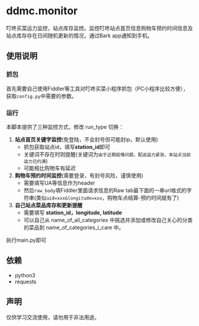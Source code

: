 # ddmc.monitor
叮咚买菜运力监控，站点库存监控。监控叮咚站点首页信息购物车预约时间信息及站点库存存在日间随机更新的情况，通过Bark app通知到手机。

## 使用说明

### 抓包

首先需要自己使用Fiddler等工具对叮咚买菜小程序抓包（PC小程序比较方便），获取`config.py`中需要的参数。

### 运行

本脚本提供了三种监控方式，修改 run_type 切换：

1. **站点首页关键字监控**(免登陆，不会封号但可能封ip，默认使用)
    - 抓包获取站点id，填写**station_id**即可
    - 关键词不存在时则提醒(关键词为`由于近期疫情问题，配送运力紧张，本站点当前运力已约满`)
    - 可能相比购物车有延迟
2. **购物车预约时间监控**(需要登录，有封号风险，谨慎使用)
    - 需要填写UA等信息作为header
    - 然后`raw_body`填Fiddler里面请求信息的Raw tab最下面的一串url格式的字符串(类似`uid=xxx&longitude=xxx`，购物车点结算-预约时间就有了)
3. **自己站点菜品库存和更新提醒**
    - 需要填写 **station_id，longitude, latitude**
    - 可以自己从 name_of_all_categories 中挑选并添加或修改自己关心的分类的菜品到 name_of_categories_i_care 中。

执行main.py即可

## 依赖
- python3
- requests

## 声明

仅供学习交流使用，请勿用于非法用途。
